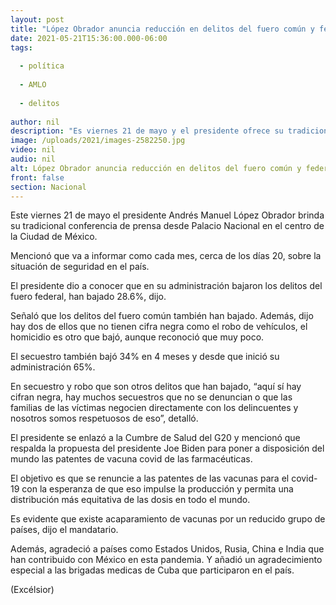 ```yaml
---
layout: post
title: "López Obrador anuncia reducción en delitos del fuero común y federal"
date: 2021-05-21T15:36:00.000-06:00
tags:
  
  - política
  
  - AMLO
  
  - delitos
  
author: nil
description: "Es viernes 21 de mayo y el presidente ofrece su tradicional conferencia de prensa desde la Ciudad de México"
image: /uploads/2021/images-2582250.jpg
video: nil
audio: nil
alt: López Obrador anuncia reducción en delitos del fuero común y federal
front: false
section: Nacional
---
```


Este viernes 21 de mayo el presidente Andrés Manuel López Obrador brinda su tradicional conferencia de prensa desde Palacio Nacional en el centro de la Ciudad de México.

Mencionó que va a informar como cada mes, cerca de los días 20, sobre la situación de seguridad en el país. 

El presidente dio a conocer que en su administración bajaron los delitos del fuero federal, han bajado 28.6%, dijo.

Señaló que los delitos del fuero común también han bajado. Además, dijo hay dos de ellos que no tienen cifra negra como el robo de vehículos, el homicidio es otro que bajó, aunque reconoció que muy poco.

El secuestro también bajó 34% en 4 meses y desde que inició su administración 65%.

En secuestro y robo que son otros delitos que han bajado, “aquí sí hay cifran negra, hay muchos secuestros que no se denuncian o que las familias de las víctimas negocien directamente con los delincuentes y nosotros somos respetuosos de eso”, detalló.

El presidente se enlazó a la Cumbre de Salud del G20 y mencionó que respalda la propuesta del presidente Joe Biden para poner a disposición del mundo las patentes de vacuna covid de las farmacéuticas.  

El objetivo es que se renuncie a las patentes de las vacunas para el covid-19 con la esperanza de que eso impulse la producción y permita una distribución más equitativa de las dosis en todo el mundo.

Es evidente que existe acaparamiento de vacunas por un reducido grupo de países, dijo el mandatario.

Además, agradeció a países como Estados Unidos, Rusia, China e India que han contribuido con México en esta pandemia. Y añadió un agradecimiento especial a las brigadas medicas de Cuba que participaron en el país.

(Excélsior)